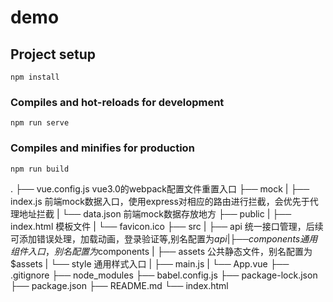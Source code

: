 # demo

## Project setup
```
npm install
```

### Compiles and hot-reloads for development
```
npm run serve
```

### Compiles and minifies for production
```
npm run build
```
.
├── vue.config.js vue3.0的webpack配置文件重置入口
├── mock
|   ├── index.js 前端mock数据入口，使用express对相应的路由进行拦截，会优先于代理地址拦截
|   └── data.json 前端mock数据存放地方
├── public
|   ├── index.html 模板文件
|   └── favicon.ico
├── src
|   ├── api 统一接口管理，后续可添加错误处理，加载动画，登录验证等,别名配置为$api
|   ├── components 通用组件入口，别名配置为$components 
|   ├── assets 公共静态文件，别名配置为$assets
|      └── style 通用样式入口
|   ├── main.js
|   └── App.vue
├── .gitignore
├── node_modules
├── babel.config.js
├── package-lock.json
├── package.json
├── README.md
└── index.html